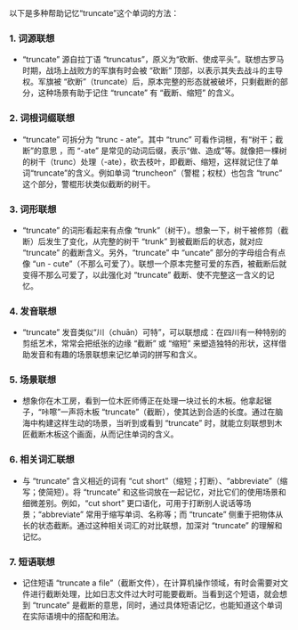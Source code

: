 以下是多种帮助记忆“truncate”这个单词的方法：

### 1. 词源联想
 - “truncate” 源自拉丁语 “truncatus”，原义为“砍断、使成平头”。联想古罗马时期，战场上战败方的军旗有时会被 “砍断” 顶部，以表示其失去战斗的主导权。军旗被 “砍断”（truncate）后，原本完整的形态就被破坏，只剩截断的部分，这种场景有助于记住 “truncate” 有 “截断、缩短” 的含义。

### 2. 词根词缀联想
 - “truncate” 可拆分为 “trunc - ate”。其中 “trunc” 可看作词根，有“树干；截断”的意思 ，而 “-ate” 是常见的动词后缀，表示“做、造成”等。就像把一棵树的树干（trunc）处理（-ate），砍去枝叶，即截断、缩短，这样就记住了单词“truncate”的含义。例如单词 “truncheon”（警棍；权杖）也包含 “trunc” 这个部分，警棍形状类似截断的树干。

### 3. 词形联想
 - “truncate” 的词形看起来有点像 “trunk”（树干）。想象一下，树干被修剪（截断）后发生了变化，从完整的树干 “trunk” 到被截断后的状态，就对应 “truncate” 的截断含义。另外，“truncate” 中 “uncate” 部分的字母组合有点像 “un - cute”（不那么可爱了）。联想一个原本完整可爱的东西，被截断后就变得不那么可爱了，以此强化对 “truncate” 截断、使不完整这一含义的记忆。

### 4. 发音联想
 - “truncate” 发音类似“川（chuān）可特”，可以联想成：在四川有一种特别的剪纸艺术，常常会把纸张的边缘 “截断” 或 “缩短” 来塑造独特的形状，这样借助发音和有趣的场景联想来记忆单词的拼写和含义。

### 5. 场景联想
 - 想象你在木工房，看到一位木匠师傅正在处理一块过长的木板。他拿起锯子，“咔嚓”一声将木板 “truncate”（截断），使其达到合适的长度。通过在脑海中构建这样生动的场景，当听到或看到 “truncate” 时，就能立刻联想到木匠截断木板这个画面，从而记住单词的含义。

### 6. 相关词汇联想
 - 与 “truncate” 含义相近的词有 “cut short”（缩短；打断）、“abbreviate”（缩写；使简短）。将 “truncate” 和这些词放在一起记忆，对比它们的使用场景和细微差别。例如，“cut short” 更口语化，可用于打断别人说话等场景；“abbreviate” 常用于缩写单词、名称等；而 “truncate” 侧重于把物体从长的状态截断。通过这种相关词汇的对比联想，加深对 “truncate” 的理解和记忆。

### 7. 短语联想
 - 记住短语 “truncate a file”（截断文件），在计算机操作领域，有时会需要对文件进行截断处理，比如日志文件过大时可能要截断。当看到这个短语，就会想到 “truncate” 是截断的意思，同时，通过具体短语记忆，也能知道这个单词在实际语境中的搭配和用法。 